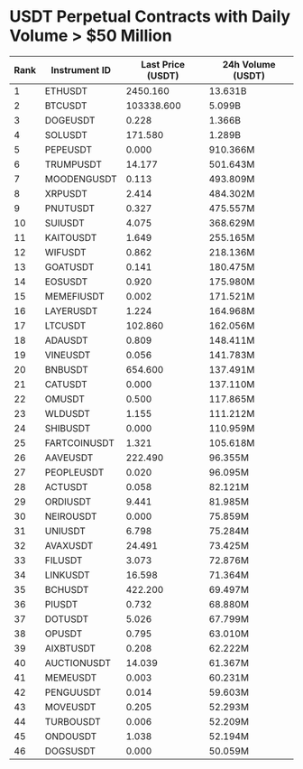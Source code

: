 # USDT Perpetual Contracts with Daily Volume > $50 Million

| Rank | Instrument ID | Last Price (USDT) | 24h Volume (USDT) |
|------|---------------|-------------------|-------------------|
| 1 | ETHUSDT | 2450.160 | 13.631B |
| 2 | BTCUSDT | 103338.600 | 5.099B |
| 3 | DOGEUSDT | 0.228 | 1.366B |
| 4 | SOLUSDT | 171.580 | 1.289B |
| 5 | PEPEUSDT | 0.000 | 910.366M |
| 6 | TRUMPUSDT | 14.177 | 501.643M |
| 7 | MOODENGUSDT | 0.113 | 493.809M |
| 8 | XRPUSDT | 2.414 | 484.302M |
| 9 | PNUTUSDT | 0.327 | 475.557M |
| 10 | SUIUSDT | 4.075 | 368.629M |
| 11 | KAITOUSDT | 1.649 | 255.165M |
| 12 | WIFUSDT | 0.862 | 218.136M |
| 13 | GOATUSDT | 0.141 | 180.475M |
| 14 | EOSUSDT | 0.920 | 175.980M |
| 15 | MEMEFIUSDT | 0.002 | 171.521M |
| 16 | LAYERUSDT | 1.224 | 164.968M |
| 17 | LTCUSDT | 102.860 | 162.056M |
| 18 | ADAUSDT | 0.809 | 148.411M |
| 19 | VINEUSDT | 0.056 | 141.783M |
| 20 | BNBUSDT | 654.600 | 137.491M |
| 21 | CATUSDT | 0.000 | 137.110M |
| 22 | OMUSDT | 0.500 | 117.865M |
| 23 | WLDUSDT | 1.155 | 111.212M |
| 24 | SHIBUSDT | 0.000 | 110.959M |
| 25 | FARTCOINUSDT | 1.321 | 105.618M |
| 26 | AAVEUSDT | 222.490 | 96.355M |
| 27 | PEOPLEUSDT | 0.020 | 96.095M |
| 28 | ACTUSDT | 0.058 | 82.121M |
| 29 | ORDIUSDT | 9.441 | 81.985M |
| 30 | NEIROUSDT | 0.000 | 75.859M |
| 31 | UNIUSDT | 6.798 | 75.284M |
| 32 | AVAXUSDT | 24.491 | 73.425M |
| 33 | FILUSDT | 3.073 | 72.876M |
| 34 | LINKUSDT | 16.598 | 71.364M |
| 35 | BCHUSDT | 422.200 | 69.497M |
| 36 | PIUSDT | 0.732 | 68.880M |
| 37 | DOTUSDT | 5.026 | 67.799M |
| 38 | OPUSDT | 0.795 | 63.010M |
| 39 | AIXBTUSDT | 0.208 | 62.222M |
| 40 | AUCTIONUSDT | 14.039 | 61.367M |
| 41 | MEMEUSDT | 0.003 | 60.231M |
| 42 | PENGUUSDT | 0.014 | 59.603M |
| 43 | MOVEUSDT | 0.205 | 52.293M |
| 44 | TURBOUSDT | 0.006 | 52.209M |
| 45 | ONDOUSDT | 1.038 | 52.194M |
| 46 | DOGSUSDT | 0.000 | 50.059M |
